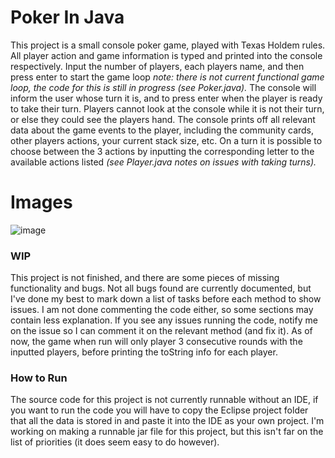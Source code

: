 # Poker In Java
This project is a small console poker game, played with Texas Holdem rules. All player action and game information is typed and printed into the console respectively. Input the number of players, each players name, and then press enter to start the game loop *note: there is not current functional game loop, the code for this is still in progress (see Poker.java).* The console will inform the user whose turn it is, and to press enter when the player is ready to take their turn. Players cannot look at the console while it is not their turn, or else they could see the players hand. The console prints off all relevant data about the game events to the player, including the community cards, other players actions, your current stack size, etc. On a turn it is possible to choose between the 3 actions by inputting the corresponding letter to the available actions listed *(see Player.java notes on issues with taking turns).*

# Images
![image](https://github.com/user-attachments/assets/5f3da6ce-9f2f-496d-a2c5-6f5a4572e261)

### WIP
This project is not finished, and there are some pieces of missing functionality and bugs. Not all bugs found are currently documented, but I've done my best to mark down a list of tasks before each method to show issues. I am not done commenting the code either, so some sections may contain less explanation. If you see any issues running the code, notify me on the issue so I can comment it on the relevant method (and fix it). As of now, the game when run will only player 3 consecutive rounds with the inputted players, before printing the toString info for each player.

### How to Run
The source code for this project is not currently runnable without an IDE, if you want to run the code you will have to copy the Eclipse project folder that all the data is stored in and paste it into the IDE as your own project. I'm working on making a runnable jar file for this project, but this isn't far on the list of priorities (it does seem easy to do however). 
